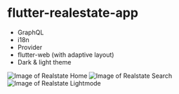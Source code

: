 # flutter-realestate-app

  - GraphQL
  - i18n
  - Provider
  - flutter-web (with adaptive layout)
  - Dark & light theme

![Image of Realstate Home](https://i.imgur.com/sLg0ew6.jpg)
![Image of Realstate Search](https://i.imgur.com/gD35q4c.jpg)
![Image of Realstate Lightmode](https://i.imgur.com/6QiNgwl.jpg)

